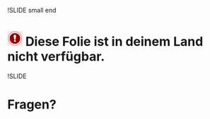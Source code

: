 !SLIDE small end

# ![not](alert-icon.png) Diese Folie ist in deinem Land nicht verfügbar.

!SLIDE 

# Fragen?
